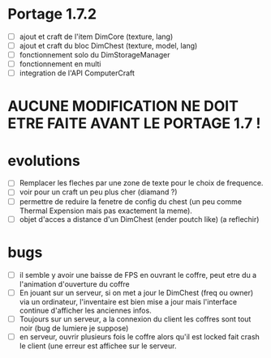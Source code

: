 Portage 1.7.2
=============

- [ ] ajout et craft de l'item DimCore (texture, lang)
- [ ] ajout et craft du bloc DimChest (texture, model, lang)
- [ ] fonctionnement solo du DimStorageManager
- [ ] fonctionnement en multi
- [ ] integration de l'API ComputerCraft

AUCUNE MODIFICATION NE DOIT ETRE FAITE AVANT LE PORTAGE 1.7 !
=============================================================

evolutions
==========

- [ ] Remplacer les fleches par une zone de texte pour le choix de frequence.
- [ ] voir pour un craft un peu plus cher (diamand ?)
- [ ] permettre de reduire la fenetre de config du chest (un peu comme Thermal Expension mais pas exactement la meme).
- [ ] objet d'acces a distance d'un DimChest (ender poutch like) (a reflechir)

bugs
====

- [ ] il semble y avoir une baisse de FPS en ouvrant le coffre, peut etre du a l'animation d'ouverture du coffre
- [ ] En jouant sur un serveur, si on met a jour le DimChest (freq ou owner) via un ordinateur, l'inventaire est bien mise a jour
mais l'interface continue d'afficher les anciennes infos.
- [ ] Toujours sur un serveur, a la connexion du client les coffres sont tout noir (bug de lumiere je suppose)
- [ ] en serveur, ouvrir plusieurs fois le coffre alors qu'il est locked fait crash le client (une erreur est affichee sur le serveur.
